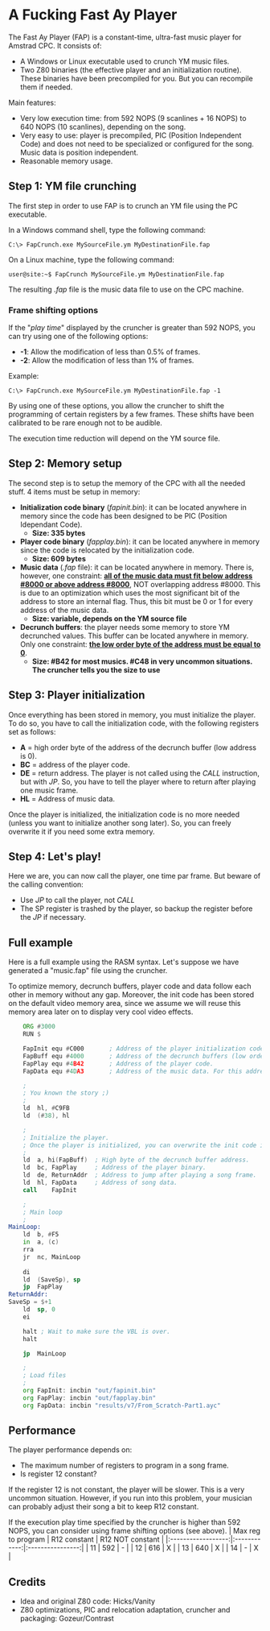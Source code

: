 A Fucking Fast Ay Player
=========================

The Fast Ay Player (FAP) is a constant-time, ultra-fast music player for Amstrad CPC.
It consists of:
 * A Windows or Linux executable used to crunch YM music files.
 * Two Z80 binaries (the effective player and an initialization routine). These binaries have been
   precompiled for you. But you can recompile them if needed.

Main features:
 * Very low execution time: from 592 NOPS (9 scanlines + 16 NOPS) to 640 NOPS (10 scanlines), depending on the song.
 * Very easy to use: player is precompiled, PIC (Position Independent Code) and does not need to be specialized or configured for the song. Music data is position independent.
 * Reasonable memory usage.

Step 1: YM file crunching
-------------------------

The first step in order to use FAP is to crunch an YM file using the PC executable.

In a Windows command shell, type the following command:

```shell
C:\> FapCrunch.exe MySourceFile.ym MyDestinationFile.fap
```

On a Linux machine, type the following command:
```shell
user@site:~$ FapCrunch MySourceFile.ym MyDestinationFile.fap
```

The resulting *.fap* file is the music data file to use on the CPC machine.

### Frame shifting options

If the "*play time*" displayed by the cruncher is greater than 592 NOPS, you can try using one of the
following options:

 * **-1**: Allow the modification of less than 0.5% of frames.
 * **-2**: Allow the modification of less than 1% of frames.

Example:
```shell
C:\> FapCrunch.exe MySourceFile.ym MyDestinationFile.fap -1
```

By using one of these options, you allow the cruncher to shift the programming of certain registers by a few frames.
These shifts have been calibrated to be rare enough not to be audible.

The execution time reduction will depend on the YM source file.

Step 2: Memory setup
--------------------

The second step is to setup the memory of the CPC with all the needed stuff. 4 items must be setup
in memory: 
 * **Initialization code binary** (*fapinit.bin*): it can be located anywhere in memory since the code
   has been designed to be PIC (Position Idependant Code).
	* **Size: 335 bytes**
 * **Player code binary** (*fapplay.bin*): it can be located anywhere in memory since the code is
   relocated by the initialization code.
	* **Size: 609 bytes**
 * **Music data** (*.fap* file): it can be located anywhere in memory. There is, however, one constraint:
   <u>**all of the music data must fit below address #8000 or above address #8000**</u>, NOT overlapping address
   #8000. This is due to an optimization which uses the most significant bit of the address to store an
   internal flag. Thus, this bit must be 0 or 1 for every address of the music data.
	* **Size: variable, depends on the YM source file**
 * **Decrunch buffers**: the player needs some memory to store YM decrunched values. This buffer can be
	located anywhere in memory. Only one constraint: <u>**the low order byte of the address must be equal
	to 0**</u>.
	* **Size: #B42 for most musics. #C48 in very uncommon situations. The cruncher tells you the size to use**

Step 3: Player initialization
-----------------------------

Once everything has been stored in memory, you must initialize the player. To do so, you have to call
the initialization code, with the following registers set as follows:
  * **A** = high order byte of the address of the decrunch buffer (low address is 0).
  * **BC** = address of the player code.
  * **DE** = return address. The player is not called using the *CALL* instruction, but with *JP*. So, you have to
	tell the player where to return after playing one music frame.
  * **HL** = Address of music data.

Once the player is initialized, the initialization code is no more needed (unless you want to initialize another song later).
So, you can freely overwrite it if you need some extra memory.

Step 4: Let's play!
-------------------

Here we are, you can now call the player, one time par frame. But beware of the calling convention:
  * Use *JP* to call the player, not *CALL*
  * The SP register is trashed by the player, so backup the register before the *JP* if necessary.
 
Full example
------------

Here is a full example using the RASM syntax. Let's suppose we have generated a "music.fap" file using the cruncher.

To optimize memory, decrunch buffers, player code and data follow each other in memory without any gap. Moreover,
the init code has been stored on the default video memory area, since we assume we will reuse this memory area later on to 
display very cool video effects.

```asm
    ORG	#3000      
    RUN	$

    FapInit	equ #C000       ; Address of the player initialization code.
    FapBuff	equ #4000       ; Address of the decrunch buffers (low order byte MUST BE 0).
    FapPlay	equ #4B42       ; Address of the player code.
    FapData	equ #4DA3       ; Address of the music data. For this address, music data must be < 12893 bytes to avoid crossing the #8000 address (read above).

    ;
    ; You known the story ;)
    ;
    ld	hl, #C9FB
    ld	(#38), hl

    ;
    ; Initialize the player.
    ; Once the player is initialized, you can overwrite the init code if you need some extra memory.
    ;
    ld	a, hi(FapBuff)	; High byte of the decrunch buffer address.
    ld	bc, FapPlay     ; Address of the player binary.
    ld	de, ReturnAddr  ; Address to jump after playing a song frame.
    ld	hl, FapData     ; Address of song data.
    call    FapInit

    ;
    ; Main loop
    ;
MainLoop:
    ld	b, #F5
    in	a, (c)
    rra
    jr	nc, MainLoop
      
    di
    ld	(SaveSp), sp
    jp	FapPlay
ReturnAddr:
SaveSp = $+1
    ld	sp, 0
    ei

    halt ; Wait to make sure the VBL is over.
    halt

    jp	MainLoop

    ;
    ; Load files
    ;
    org	FapInit: incbin "out/fapinit.bin"
    org	FapPlay: incbin "out/fapplay.bin"
    org	FapData: incbin "results/v7/From_Scratch-Part1.ayc"
```

Performance
-----------

The player performance depends on:
 * The maximum number of registers to program in a song frame.
 * Is register 12 constant?

If the register 12 is not constant, the player will be slower. This is a very uncommon situation.
However, if you run into this problem, your musician can probably adjust their song a bit to keep R12 constant.

If the execution play time specified by the cruncher is higher than 592 NOPS, you can consider using frame
shifting options (see above).
| Max reg to program | R12 constant | R12 NOT constant |
|:------------------:|:------------:|:----------------:|
|         11         |     592      |         -        |
|         12         |     616      |         X        |
|         13         |     640      |         X        |
|         14         |      -       |         X        |

Credits
-------

 * Idea and original Z80 code: Hicks/Vanity
 * Z80 optimizations, PIC and relocation adaptation, cruncher and packaging: Gozeur/Contrast
